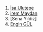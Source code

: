 1. [İsa Ulutepe](https://isas-organization-2.gitbook.io/untitled/)
2. [irem Maydan](https://irems-organization.gitbook.io/irem-maydan)
3. [Sena Yıldız]
4. [Engin GÜL](https://engin-gul.gitbook.io/engin-gul)
